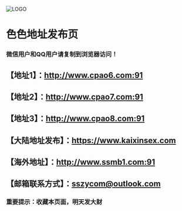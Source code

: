 ![LOGO](https://img4.uploadhouse.com/fileuploads/26711/2671125444f03c436557fdf4d79c37d105338010.png)
# 色色地址发布页
### 微信用户和QQ用户请复制到浏览器访问！
## 【地址1】：http://www.cpao6.com:91
## 【地址2】：http://www.cpao7.com:91
## 【地址3】：http://www.cpao8.com:91
## 【大陆地址发布】：https://www.kaixinsex.com
## 【海外地址】：http://www.ssmb1.com:91
## 【邮箱联系方式】：sszycom@outlook.com
### 重要提示：收藏本页面，明天发大财
